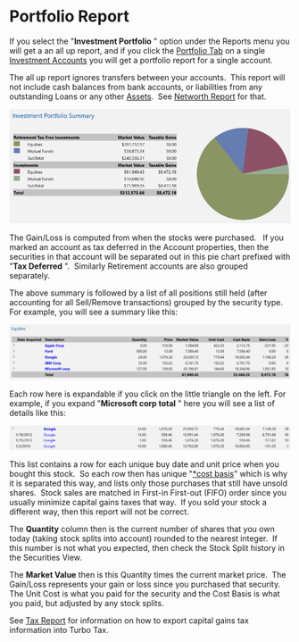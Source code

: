 # Portfolio Report

If you select the "**Investment Portfolio** " option under the Reports menu you will get a an all up report, and if you click the [Portfolio Tab](../Accounts/InvestmentAccounts.md) on a single [Investment Accounts](../Accounts/InvestmentAccounts.md) you will get a portfolio
report for a single account.

 The all up report ignores transfers between your accounts.  This report will not include cash balances from bank accounts, or liabilities from any outstanding Loans or any other [Assets](../Accounts/Assets.md).  See [Networth Report](NetworthReport.md) for that.

![](../Images/Investment%20Portfolio.png)

The Gain/Loss is computed from when the stocks were purchased.   If you marked an account as tax deferred in the Account properties, then the securities in that account will be separated out in this pie chart prefixed with "**Tax Deferred** ".  Similarly Retirement accounts are also grouped separately.

The above summary is followed by a list of all positions still held (after accounting for all Sell/Remove transactions) grouped by the security type.  For example, you will see a summary like this:

![](../Images/Investment%20Portfolio1.png)

Each row here is expandable if you click on the little triangle on the left. For example, if you expand "**Microsoft corp total** " here you will see a list of details like this:

![](../Images/Investment%20Portfolio2.png)

This list contains a row for each unique buy date and unit price when you bought this stock.  So each row then has unique "[*cost basis](../Accounts/CostBasis.md)" which is why it is separated this way, and lists only those purchases that still have unsold shares.  Stock sales are matched in First-in First-out (FIFO) order since you usually minimize capital gains taxes that way.  If you sold your stock a different way, then this report will not be correct. 

The **Quantity**  column then is the current number of shares that you own today (taking stock splits into account) rounded to the nearest integer.  If this number is not what you expected, then check the Stock Split history in the Securities View. 

The **Market Value**  then is this Quantity times the current market price.  The Gain/Loss represents your gain or loss since you purchased that security.  The Unit Cost is what you paid for the security and the Cost Basis is what you paid, but adjusted by any stock splits. 

See [Tax Report](TaxReport.md) for information on how to export capital gains tax information into Turbo Tax.





